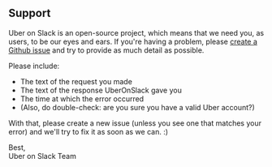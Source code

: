 ## Support

Uber on Slack is an open-source project, which means that we need you, as users,
to be our eyes and ears. If you're having a problem, please
[create a Github issue][create-issue] and try to provide as much detail as possible.

Please include:

* The text of the request you made
* The text of the response UberOnSlack gave you
* The time at which the error occurred
* (Also, do double-check: are you sure you have a valid Uber account?)

With that, please create a new issue (unless you see one that matches your error)
and we'll try to fix it as soon as we can. :)

Best,<br>
Uber on Slack Team

[create-issue]: https://github.com/appacademy/uber_slack/issues
